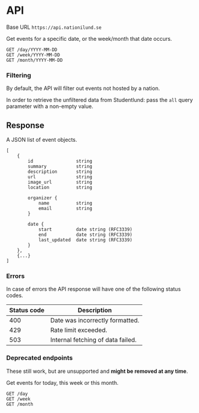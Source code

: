 # API

Base URL `https://api.nationilund.se`

Get events for a specific date, or the week/month that date occurs.  

    GET /day/YYYY-MM-DD
    GET /week/YYYY-MM-DD
    GET /month/YYYY-MM-DD

### Filtering

By default, the API will filter out events not hosted by a nation.

In order to retrieve the unfiltered data from Studentlund: pass the `all` query parameter with a non-empty value.

## Response
A JSON list of event objects.

    [
        {
            id                string
            summary           string
            description       string
            url               string
            image_url         string
            location          string

            organizer {
                name          string
                email         string
            }

            date {
                start         date string (RFC3339)
                end           date string (RFC3339)
                last_updated  date string (RFC3339)
            }
        },
        {...}
    ]

### Errors

In case of errors the API response will have one of the following status codes.

| Status code | Description                       |
| ----------- | --------------------------------- |
| 400         | Date was incorrectly formatted.   |
| 429         | Rate limit exceeded.              |
| 503         | Internal fetching of data failed. |

### Deprecated endpoints
These still work, but are unsupported and **might be removed at any time**.

Get events for today, this week or this month.

    GET /day
    GET /week
    GET /month
